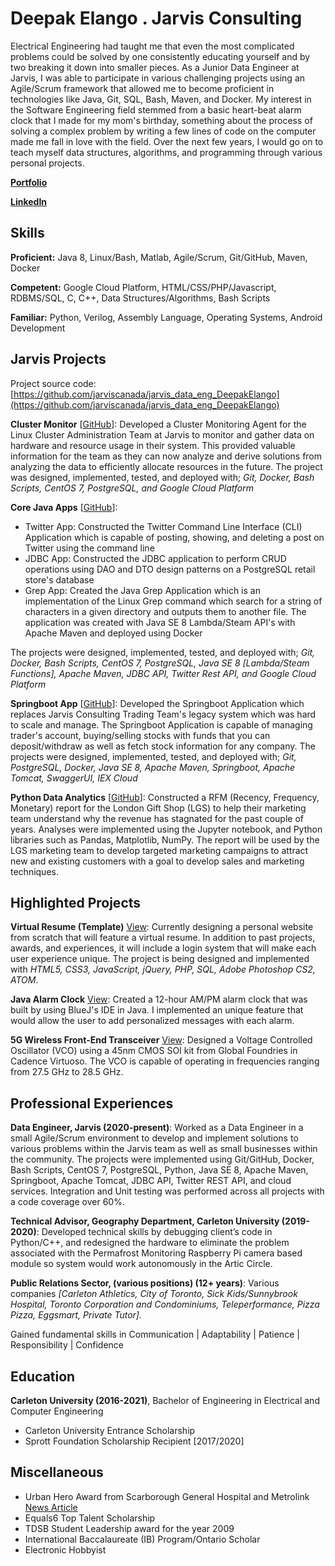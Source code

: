 # Deepak Elango . Jarvis Consulting

Electrical Engineering had taught me that even the most complicated problems could be solved by one consistently educating yourself and by two breaking it down into smaller pieces. As a Junior Data Engineer at Jarvis, I was able to participate in various challenging projects using an Agile/Scrum framework that allowed me to become proficient in technologies like Java, Git, SQL, Bash, Maven, and Docker. My interest in the Software Engineering field stemmed from a basic heart-beat alarm clock that I made for my mom's birthday, something about the process of solving a complex problem by writing a few lines of code on the computer made me fall in love with the field. Over the next few years, I would go on to teach myself data structures, algorithms, and programming through various personal projects. 

**[Portfolio](https://drive.google.com/drive/folders/1k76_DsM81lgf7jHYU-8jScSd8Mnhv7kO?usp=sharing)**

**[LinkedIn](https://www.linkedin.com/in/delango/)**

## Skills

**Proficient:** Java 8, Linux/Bash, Matlab, Agile/Scrum, Git/GitHub, Maven, Docker

**Competent:** Google Cloud Platform, HTML/CSS/PHP/Javascript, RDBMS/SQL, C, C++, Data Structures/Algorithms, Bash Scripts

**Familiar:** Python, Verilog, Assembly Language, Operating Systems, Android Development

## Jarvis Projects

Project source code: [https://github.com/jarviscanada/jarvis_data_eng_DeepakElango](https://github.com/jarviscanada/jarvis_data_eng_DeepakElango)

**Cluster Monitor** [[GitHub](https://github.com/jarviscanada/jarvis_data_eng_DeepakElango/tree/master/linux_sql)]: Developed a Cluster Monitoring Agent for the Linux Cluster Administration Team at Jarvis to monitor and gather data on hardware and resource usage in their system. This provided valuable information for the team as they can now analyze and derive solutions from analyzing the data to efficiently allocate resources in the future. The project was designed, implemented, tested, and deployed with; *Git, Docker, Bash Scripts, CentOS 7, PostgreSQL, and Google Cloud Platform*

**Core Java Apps** [[GitHub](https://github.com/jarviscanada/jarvis_data_eng_DeepakElango/tree/master/core_java)]:
      
  - Twitter App: Constructed the Twitter Command Line Interface (CLI) Application which is capable of posting, showing, and deleting a post on Twitter using the command line
  - JDBC App: Constructed the JDBC application to perform CRUD operations using DAO and DTO design patterns on a PostgreSQL retail store's database
  - Grep App: Created the Java Grep Application which is an implementation of the Linux Grep command which search for a string of characters in a given directory and outputs them to another file. The application was created with Java SE 8 Lambda/Steam API's with Apache Maven and deployed using Docker
    
The projects were designed, implemented, tested, and deployed with; *Git, Docker, Bash Scripts, CentOS 7, PostgreSQL, Java SE 8 [Lambda/Steam Functions], Apache Maven, JDBC API, Twitter Rest API, and Google Cloud Platform*

**Springboot App** [[GitHub](https://github.com/jarviscanada/jarvis_data_eng_DeepakElango/tree/master/springboot)]: 
Developed the Springboot Application which replaces Jarvis Consulting Trading Team's legacy system which was hard to scale and manage.
The Springboot Application is capable of managing trader's account, buying/selling stocks with funds that you can deposit/withdraw as well as fetch stock information for any company.
The projects were designed, implemented, tested, and deployed with; *Git, PostgreSQL, Docker, Java SE 8, Apache Maven, Springboot, Apache Tomcat, SwaggerUI, IEX Cloud*

**Python Data Analytics** [[GitHub](https://github.com/jarviscanada/jarvis_data_eng_DeepakElango/tree/master/python_data_anlytics)]: 
Constructed a RFM (Recency, Frequency, Monetary) report for the London Gift Shop (LGS) to help their marketing team
understand why the revenue has stagnated for the past couple of years. Analyses were implemented using the Jupyter notebook, 
and Python libraries such as Pandas, Matplotlib, NumPy. 
The report will be used by the LGS marketing team to develop targeted marketing campaigns to attract new and existing customers with a goal to develop sales and marketing techniques.

<!--- **Hadoop** [[GitHub](https://github.com/jarviscanada/jarvis_data_eng_DeepakElango/tree/master/hadoop)]: Not Started

**Spark** [[GitHub](https://github.com/jarviscanada/jarvis_data_eng_DeepakElango/tree/master/spark)]: Not Started

**Cloud/DevOps** [[GitHub](https://github.com/jarviscanada/jarvis_data_eng_DeepakElango/tree/master/cloud_devops)]: Not Started
-->

## Highlighted Projects
**Virtual Resume (Template)** [View](https://drive.google.com/drive/folders/11MYSLJYTK2ZeQLlHC3PIt5do8BzFOS-0):
Currently designing a personal website from scratch that will feature a virtual resume.
In addition to past projects, awards, and experiences, it will include a login system that will make each user experience unique.
The project is being designed and implemented with *HTML5, CSS3, JavaScript, jQuery, PHP, SQL, Adobe Photoshop CS2, ATOM*.

**Java Alarm Clock** [View](https://drive.google.com/drive/folders/1aBQZYtKl1ie6hghDBYRGUF93yGjJNuqY):
Created a 12-hour AM/PM alarm clock that was built by using BlueJ's IDE in Java. 
I implemented an unique feature that would allow the user to add personalized messages with each alarm.

**5G Wireless Front-End Transceiver** [View](https://www.linkedin.com/in/delango/):
Designed a Voltage Controlled Oscillator (VCO) using a 45nm CMOS SOI kit from Global Foundries in Cadence Virtuoso.
The VCO is capable of operating in frequencies ranging from 27.5 GHz to 28.5 GHz.

## Professional Experiences

**Data Engineer, Jarvis (2020-present)**: Worked as a Data Engineer in a small Agile/Scrum environment to develop and
implement solutions to various problems within the Jarvis team as well as small businesses within the community.
The projects were implemented using Git/GitHub, Docker, Bash Scripts, CentOS 7, PostgreSQL, Python, Java SE 8, Apache Maven, Springboot, Apache Tomcat, JDBC API, Twitter REST API, and cloud services.
Integration and Unit testing was performed across all projects with a code coverage over 60%.

**Technical Advisor, Geography Department, Carleton University (2019-2020)**:
Developed technical skills by debugging client’s code in Python/C++, and redesigned the hardware to eliminate the problem associated with the Permafrost Monitoring Raspberry Pi camera based module so system would work autonomously in the Artic Circle.

**Public Relations Sector, (various positions) (12+ years)**: Various companies *[Carleton Athletics, City of Toronto, Sick Kids/Sunnybrook Hospital, Toronto Corporation and Condominiums, Teleperformance, Pizza Pizza, Eggsmart, Private Tutor].*

Gained fundamental skills in Communication | Adaptability | Patience | Responsibility | Confidence


## Education
**Carleton University (2016-2021)**, Bachelor of Engineering in Electrical and Computer Engineering
- Carleton University Entrance Scholarship
- Sprott Foundation Scholarship Recipient [2017/2020]


## Miscellaneous
- Urban Hero Award from Scarborough General Hospital and Metrolink [News Article](https://www.toronto.com/news-story/4928035-recipients-of-2014-scarborough-urban-hero-awards-honoured/)
- Equals6 Top Talent Scholarship
- TDSB Student Leadership award for the year 2009
- International Baccalaureate (IB) Program/Ontario Scholar
- Electronic Hobbyist

